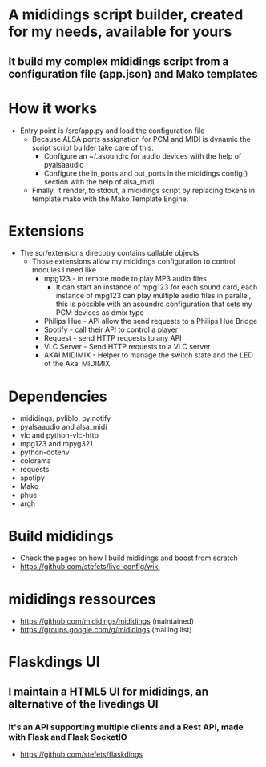 # A mididings script builder, created for my needs, available for yours
## It build my complex mididings script from a configuration file (app.json) and Mako templates

# How it works
* Entry point is /src/app.py and load the configuration file
  * Because ALSA ports assignation for PCM and MIDI is dynamic the script script builder take care of this:
    * Configure an ~/.asoundrc for audio devices with the help of pyalsaaudio
    * Configure the in_ports and out_ports in the mididings config() section with the help of alsa_midi
  * Finally, it render, to stdout, a mididings script by replacing tokens in template.mako with the Mako Template Engine.

# Extensions
  * The scr/extensions direcotry contains callable objects
    * Those extensions allow my mididings configuration to control modules I need like :
      * mpg123 - in remote mode to play MP3 audio files
        * It can start an instance of mpg123 for each sound card, each instance of mpg123 can play multiple audio files in parallel, this is possible with an asoundrc configuration that sets my PCM devices as dmix type
      * Philips Hue - API allow the send requests to a Philips Hue Bridge
      * Spotify - call their API to control a player
      * Request - send HTTP requests to any API
      * VLC Server - Send HTTP requests to a VLC server
      * AKAI MIDIMIX - Helper to manage the switch state and the LED of the Akai MIDIMIX

# Dependencies
* mididings, pyliblo, pyinotify
* pyalsaaudio and alsa_midi
* vlc and python-vlc-http
* mpg123 and mpyg321
* python-dotenv
* colorama
* requests
* spotipy
* Mako
* phue
* argh

# Build mididings
* Check the pages on how I build mididings and boost from scratch
* https://github.com/stefets/live-config/wiki

# mididings ressources
* https://github.com/mididings/mididings (maintained)
* https://groups.google.com/g/mididings  (mailing list)

# Flaskdings UI
## I maintain a HTML5 UI for mididings, an alternative of the livedings UI
### It's an API supporting multiple clients and a Rest API, made with Flask and Flask SocketIO
* https://github.com/stefets/flaskdings
